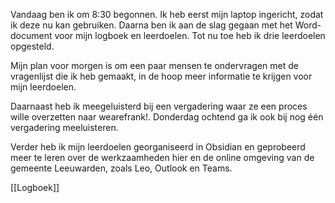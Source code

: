 Vandaag ben ik om 8:30 begonnen. Ik heb eerst mijn laptop ingericht, zodat ik deze nu kan gebruiken. Daarna ben ik aan de slag gegaan met het Word-document voor mijn logboek en leerdoelen. Tot nu toe heb ik drie leerdoelen opgesteld.

Mijn plan voor morgen is om een paar mensen te ondervragen met de vragenlijst die ik heb gemaakt, in de hoop meer informatie te krijgen voor mijn leerdoelen.

Daarnaast heb ik meegeluisterd bij een vergadering waar ze een proces wille overzetten naar wearefrank!. Donderdag ochtend ga ik ook bij nog één vergadering meeluisteren.

Verder heb ik mijn leerdoelen georganiseerd in Obsidian en geprobeerd meer te leren over de werkzaamheden hier en de online omgeving van de gemeente Leeuwarden, zoals Leo, Outlook en Teams.

[[Logboek]]